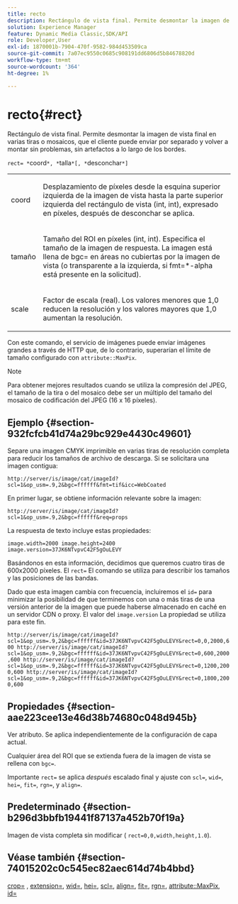 ```yaml
---
title: recto
description: Rectángulo de vista final. Permite desmontar la imagen de vista final en varias tiras o mosaicos, que el cliente puede enviar por separado y volver a montar sin problemas, sin artefactos a lo largo de los bordes.
solution: Experience Manager
feature: Dynamic Media Classic,SDK/API
role: Developer,User
exl-id: 1870001b-7904-470f-9582-984d453509ca
source-git-commit: 7a07ec9550c0685c908191dd6806d5b84678820d
workflow-type: tm+mt
source-wordcount: '364'
ht-degree: 1%

---
```


# recto{#rect}

Rectángulo de vista final. Permite desmontar la imagen de vista final en varias tiras o mosaicos, que el cliente puede enviar por separado y volver a montar sin problemas, sin artefactos a lo largo de los bordes.

`rect= *`coord`*, *`talla`*[, *`desconchar`*]`

<table id="simpletable_69D112F85FA24EFCA727B398DC8ED699"> 
 <tr class="strow"> 
  <td class="stentry"> <p><span class="varname"> coord</span> </p> </td> 
  <td class="stentry"> <p>Desplazamiento de píxeles desde la esquina superior izquierda de la imagen de vista hasta la parte superior izquierda del rectángulo de vista (int, int), expresado en píxeles, después de <span class="varname"> desconchar</span> se aplica. </p></td> 
 </tr> 
 <tr class="strow"> 
  <td class="stentry"> <p><span class="varname"> tamaño</span> </p></td> 
  <td class="stentry"> <p>Tamaño del ROI en píxeles (int, int). Especifica el tamaño de la imagen de respuesta. La imagen está llena de <span class="codeph"> bgc=</span> en áreas no cubiertas por la imagen de vista (o transparente a la izquierda, si <span class="codeph"> fmt=*-alpha</span> está presente en la solicitud). </p></td> 
 </tr> 
 <tr class="strow"> 
  <td class="stentry"> <p><span class="varname"> scale</span> </p></td> 
  <td class="stentry"> <p>Factor de escala (real). Los valores menores que 1,0 reducen la resolución y los valores mayores que 1,0 aumentan la resolución. </p></td> 
 </tr> 
</table>

Con este comando, el servicio de imágenes puede enviar imágenes grandes a través de HTTP que, de lo contrario, superarían el límite de tamaño configurado con `attribute::MaxPix`.

>[!NOTE]
>
>Para obtener mejores resultados cuando se utiliza la compresión del JPEG, el tamaño de la tira o del mosaico debe ser un múltiplo del tamaño del mosaico de codificación del JPEG (16 x 16 píxeles).

## Ejemplo {#section-932fcfcb41d74a29bc929e4430c49601}

Separe una imagen CMYK imprimible en varias tiras de resolución completa para reducir los tamaños de archivo de descarga. Si se solicitara una imagen contigua:

`http://server/is/image/cat/imageId?scl=1&op_usm=.9,2&bgc=ffffff&fmt=tif&icc=WebCoated`

En primer lugar, se obtiene información relevante sobre la imagen:

`http://server/is/image/cat/imageId?scl=1&op_usm=.9,2&bgc=ffffff&req=props`

La respuesta de texto incluye estas propiedades:

`image.width=2000 image.height=2400 image.version=37JK6NTvpvC42F5gOuLEVY`

Basándonos en esta información, decidimos que queremos cuatro tiras de 600x2000 píxeles. El `rect=` El comando se utiliza para describir los tamaños y las posiciones de las bandas.

Dado que esta imagen cambia con frecuencia, incluiremos el `id=` para minimizar la posibilidad de que terminemos con una o más tiras de una versión anterior de la imagen que puede haberse almacenado en caché en un servidor CDN o proxy. El valor del `image.version` La propiedad se utiliza para este fin.

`http://server/is/image/cat/imageId?scl=1&op_usm=.9,2&bgc=ffffff&id=37JK6NTvpvC42F5gOuLEVY&rect=0,0,2000,600 http://server/is/image/cat/imageId?scl=1&op_usm=.9,2&bgc=ffffff&id=37JK6NTvpvC42F5gOuLEVY&rect=0,600,2000,600 http://server/is/image/cat/imageId?scl=1&op_usm=.9,2&bgc=ffffff&id=37JK6NTvpvC42F5gOuLEVY&rect=0,1200,2000,600 http://server/is/image/cat/imageId?scl=1&op_usm=.9,2&bgc=ffffff&id=37JK6NTvpvC42F5gOuLEVY&rect=0,1800,2000,600`

## Propiedades {#section-aae223cee13e46d38b74680c048d945b}

Ver atributo. Se aplica independientemente de la configuración de capa actual.

Cualquier área del ROI que se extienda fuera de la imagen de vista se rellena con `bgc=`.

Importante `rect=` se aplica *después* escalado final y ajuste con `scl=`, `wid=`, `hei=`, `fit=`, `rgn=`, y `align=`.

## Predeterminado {#section-b296d3bbfb19441f87137a452b70f19a}

Imagen de vista completa sin modificar ( `rect=0,0,width,height,1.0`).

## Véase también {#section-74015202c0c545ec82aec614d74b4bbd}

[crop=](../../../../../is-api/http-ref/image-serving-api-ref/c-http-protocol-reference/c-command-reference/r-crop.md#reference-6fd0f6399966446ab4425ce050572eab) , [extension=](../../../../../is-api/http-ref/image-serving-api-ref/c-http-protocol-reference/c-command-reference/r-extend.md#reference-7e9156beb285459d830e2d56782a74ac), [wid=](../../../../../is-api/http-ref/image-serving-api-ref/c-http-protocol-reference/c-command-reference/r-is-http-wid.md#reference-bfeadcb67bf4485f851eb21345527e47), [hei=](../../../../../is-api/http-ref/image-serving-api-ref/c-http-protocol-reference/c-command-reference/r-is-http-hei.md#reference-6d6f556ccc0e4b98a815e8a5c1944a96), [scl=](../../../../../is-api/http-ref/image-serving-api-ref/c-http-protocol-reference/c-command-reference/r-scl.md#reference-b2a74e493d0d407e98fe350551ba3fcc), [align=](../../../../../is-api/http-ref/image-serving-api-ref/c-http-protocol-reference/c-command-reference/r-align.md#reference-b7d6b87c75124d78884f916dd6544bc7), [fit=](../../../../../is-api/http-ref/image-serving-api-ref/c-http-protocol-reference/c-command-reference/r-fit.md#reference-f11bff6d93d143d6b135de3a923bc989), [rgn=](../../../../../is-api/http-ref/image-serving-api-ref/c-http-protocol-reference/c-command-reference/r-rgn.md#reference-daa9b80e0d8c4b1aa67d116b578d592f), [attribute::MaxPix](../../../../../is-api/image-catalog/image-serving-api-ref/c-image-catalog-reference/c-attributes-reference/r-maxpix.md#reference-e167d396ac794079ba8b5e6eb16eeda5), [id=](../../../../../is-api/http-ref/image-serving-api-ref/c-http-protocol-reference/c-command-reference/r-id.md#reference-60661184deb3420998779724244fcfa0)
